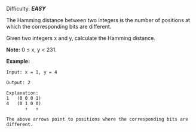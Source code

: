 Difficulty: ***EASY***

The Hamming distance between two integers is the number of positions at which the corresponding bits are different.

Given two integers x and y, calculate the Hamming distance.

**Note:**
0 ≤ x, y < 231.

**Example:**

    Input: x = 1, y = 4
    
    Output: 2
    
    Explanation:
    1   (0 0 0 1)
    4   (0 1 0 0)
           ↑   ↑
    
    The above arrows point to positions where the corresponding bits are different.